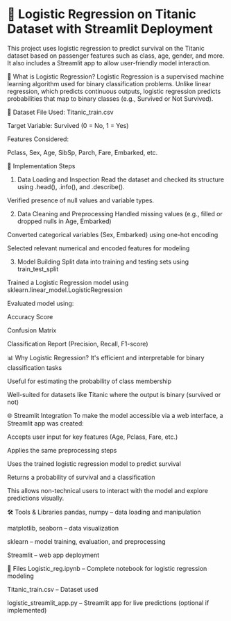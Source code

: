 # 🚢 Logistic Regression on Titanic Dataset with Streamlit Deployment

This project uses logistic regression to predict survival on the Titanic dataset based on passenger features such as class, age, gender, and more. It also includes a Streamlit app to allow user-friendly model interaction.

🧠 What is Logistic Regression?
Logistic Regression is a supervised machine learning algorithm used for binary classification problems. Unlike linear regression, which predicts continuous outputs, logistic regression predicts probabilities that map to binary classes (e.g., Survived or Not Survived).

📁 Dataset
File Used: Titanic_train.csv

Target Variable: Survived (0 = No, 1 = Yes)

Features Considered:

Pclass, Sex, Age, SibSp, Parch, Fare, Embarked, etc.

🧪 Implementation Steps
1. Data Loading and Inspection
Read the dataset and checked its structure using .head(), .info(), and .describe().

Verified presence of null values and variable types.

2. Data Cleaning and Preprocessing
Handled missing values (e.g., filled or dropped nulls in Age, Embarked)

Converted categorical variables (Sex, Embarked) using one-hot encoding

Selected relevant numerical and encoded features for modeling

3. Model Building
Split data into training and testing sets using train_test_split

Trained a Logistic Regression model using sklearn.linear_model.LogisticRegression

Evaluated model using:

Accuracy Score

Confusion Matrix

Classification Report (Precision, Recall, F1-score)

📊 Why Logistic Regression?
It's efficient and interpretable for binary classification tasks

Useful for estimating the probability of class membership

Well-suited for datasets like Titanic where the output is binary (survived or not)

🌐 Streamlit Integration
To make the model accessible via a web interface, a Streamlit app was created:

Accepts user input for key features (Age, Pclass, Fare, etc.)

Applies the same preprocessing steps

Uses the trained logistic regression model to predict survival

Returns a probability of survival and a classification

This allows non-technical users to interact with the model and explore predictions visually.

🛠️ Tools & Libraries
pandas, numpy – data loading and manipulation

matplotlib, seaborn – data visualization

sklearn – model training, evaluation, and preprocessing

Streamlit – web app deployment

📂 Files
Logistic_reg.ipynb – Complete notebook for logistic regression modeling

Titanic_train.csv – Dataset used

logistic_streamlit_app.py – Streamlit app for live predictions (optional if implemented)
